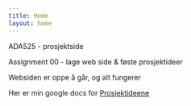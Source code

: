 ```yaml
---
title: Home
layout: home
---
```


ADA525 - prosjektside

Assignment 00   - lage web side & føste prosjektideer

Websiden er oppe å går, og alt fungerer

Her er min google docs for 
[Prosjektideene](https://docs.google.com/document/d/1Gtd3E4MM41uL1XNtwIZ1ojKJA5nZlT6XIVdund5ngDY/edit)



